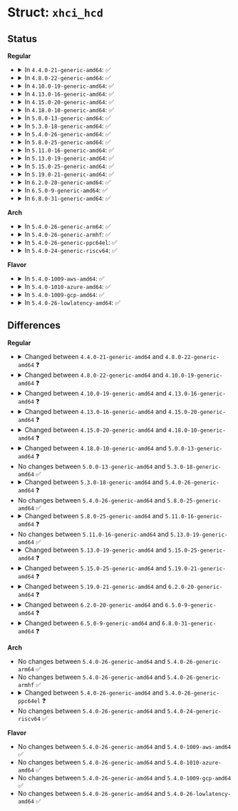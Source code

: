 # Struct: <code>xhci_hcd</code>

## Status
<b>Regular</b>
<ul>
<li>
<details>
<summary>In <code>4.4.0-21-generic-amd64</code>: ✅</summary>

```c
struct xhci_hcd {
    struct usb_hcd * main_hcd;
    struct usb_hcd * shared_hcd;
    struct xhci_cap_regs * cap_regs;
    struct xhci_op_regs * op_regs;
    struct xhci_run_regs * run_regs;
    struct xhci_doorbell_array * dba;
    struct xhci_intr_reg * ir_set;
    __u32 hcs_params1;
    __u32 hcs_params2;
    __u32 hcs_params3;
    __u32 hcc_params;
    __u32 hcc_params2;
    spinlock_t lock;
    u8 sbrn;
    u16 hci_version;
    u8 max_slots;
    u8 max_interrupters;
    u8 max_ports;
    u8 isoc_threshold;
    int event_ring_max;
    int addr_64;
    int page_size;
    int page_shift;
    int msix_count;
    struct msix_entry * msix_entries;
    struct clk * clk;
    struct xhci_device_context_array * dcbaa;
    struct xhci_ring * cmd_ring;
    unsigned int cmd_ring_state;
    struct list_head cmd_list;
    unsigned int cmd_ring_reserved_trbs;
    struct timer_list cmd_timer;
    struct xhci_command * current_cmd;
    struct xhci_ring * event_ring;
    struct xhci_erst erst;
    struct xhci_scratchpad * scratchpad;
    struct list_head lpm_failed_devs;
    struct mutex mutex;
    struct completion addr_dev;
    int slot_id;
    struct xhci_command * lpm_command;
    struct xhci_virt_device *[256] devs;
    struct xhci_root_port_bw_info * rh_bw;
    struct dma_pool * device_pool;
    struct dma_pool * segment_pool;
    struct dma_pool * small_streams_pool;
    struct dma_pool * medium_streams_pool;
    unsigned int xhc_state;
    u32 command;
    struct s3_save s3;
    int error_bitmask;
    unsigned int quirks;
    unsigned int num_active_eps;
    unsigned int limit_active_eps;
    struct xhci_bus_state[2] bus_state;
    u8 * port_array;
    __le32 * * usb3_ports;
    unsigned int num_usb3_ports;
    __le32 * * usb2_ports;
    struct xhci_hub usb2_rhub;
    struct xhci_hub usb3_rhub;
    unsigned int num_usb2_ports;
    unsigned int sw_lpm_support;
    unsigned int hw_lpm_support;
    u32 * ext_caps;
    unsigned int num_ext_caps;
    struct timer_list comp_mode_recovery_timer;
    u32 port_status_u0;
}
```
</details>
</li>
<li>
<details>
<summary>In <code>4.8.0-22-generic-amd64</code>: ✅</summary>

```c
struct xhci_hcd {
    struct usb_hcd * main_hcd;
    struct usb_hcd * shared_hcd;
    struct xhci_cap_regs * cap_regs;
    struct xhci_op_regs * op_regs;
    struct xhci_run_regs * run_regs;
    struct xhci_doorbell_array * dba;
    struct xhci_intr_reg * ir_set;
    __u32 hcs_params1;
    __u32 hcs_params2;
    __u32 hcs_params3;
    __u32 hcc_params;
    __u32 hcc_params2;
    spinlock_t lock;
    u8 sbrn;
    u16 hci_version;
    u8 max_slots;
    u8 max_interrupters;
    u8 max_ports;
    u8 isoc_threshold;
    int event_ring_max;
    int addr_64;
    int page_size;
    int page_shift;
    int msix_count;
    struct msix_entry * msix_entries;
    struct clk * clk;
    struct xhci_device_context_array * dcbaa;
    struct xhci_ring * cmd_ring;
    unsigned int cmd_ring_state;
    struct list_head cmd_list;
    unsigned int cmd_ring_reserved_trbs;
    struct timer_list cmd_timer;
    struct xhci_command * current_cmd;
    struct xhci_ring * event_ring;
    struct xhci_erst erst;
    struct xhci_scratchpad * scratchpad;
    struct list_head lpm_failed_devs;
    struct mutex mutex;
    struct completion addr_dev;
    int slot_id;
    struct xhci_command * lpm_command;
    struct xhci_virt_device *[256] devs;
    struct xhci_root_port_bw_info * rh_bw;
    struct dma_pool * device_pool;
    struct dma_pool * segment_pool;
    struct dma_pool * small_streams_pool;
    struct dma_pool * medium_streams_pool;
    unsigned int xhc_state;
    u32 command;
    struct s3_save s3;
    int error_bitmask;
    unsigned int quirks;
    unsigned int num_active_eps;
    unsigned int limit_active_eps;
    struct xhci_bus_state[2] bus_state;
    u8 * port_array;
    __le32 * * usb3_ports;
    unsigned int num_usb3_ports;
    __le32 * * usb2_ports;
    struct xhci_hub usb2_rhub;
    struct xhci_hub usb3_rhub;
    unsigned int num_usb2_ports;
    unsigned int sw_lpm_support;
    unsigned int hw_lpm_support;
    u32 * ext_caps;
    unsigned int num_ext_caps;
    struct timer_list comp_mode_recovery_timer;
    u32 port_status_u0;
    long unsigned int[0] priv;
}
```
</details>
</li>
<li>
<details>
<summary>In <code>4.10.0-19-generic-amd64</code>: ✅</summary>

```c
struct xhci_hcd {
    struct usb_hcd * main_hcd;
    struct usb_hcd * shared_hcd;
    struct xhci_cap_regs * cap_regs;
    struct xhci_op_regs * op_regs;
    struct xhci_run_regs * run_regs;
    struct xhci_doorbell_array * dba;
    struct xhci_intr_reg * ir_set;
    __u32 hcs_params1;
    __u32 hcs_params2;
    __u32 hcs_params3;
    __u32 hcc_params;
    __u32 hcc_params2;
    spinlock_t lock;
    u8 sbrn;
    u16 hci_version;
    u8 max_slots;
    u8 max_interrupters;
    u8 max_ports;
    u8 isoc_threshold;
    int event_ring_max;
    int addr_64;
    int page_size;
    int page_shift;
    int msix_count;
    struct msix_entry * msix_entries;
    struct clk * clk;
    struct xhci_device_context_array * dcbaa;
    struct xhci_ring * cmd_ring;
    unsigned int cmd_ring_state;
    struct list_head cmd_list;
    unsigned int cmd_ring_reserved_trbs;
    struct delayed_work cmd_timer;
    struct completion cmd_ring_stop_completion;
    struct xhci_command * current_cmd;
    struct xhci_ring * event_ring;
    struct xhci_erst erst;
    struct xhci_scratchpad * scratchpad;
    struct list_head lpm_failed_devs;
    struct mutex mutex;
    struct xhci_command * lpm_command;
    struct xhci_virt_device *[256] devs;
    struct xhci_root_port_bw_info * rh_bw;
    struct dma_pool * device_pool;
    struct dma_pool * segment_pool;
    struct dma_pool * small_streams_pool;
    struct dma_pool * medium_streams_pool;
    unsigned int xhc_state;
    u32 command;
    struct s3_save s3;
    unsigned int quirks;
    unsigned int num_active_eps;
    unsigned int limit_active_eps;
    struct xhci_bus_state[2] bus_state;
    u8 * port_array;
    __le32 * * usb3_ports;
    unsigned int num_usb3_ports;
    __le32 * * usb2_ports;
    struct xhci_hub usb2_rhub;
    struct xhci_hub usb3_rhub;
    unsigned int num_usb2_ports;
    unsigned int sw_lpm_support;
    unsigned int hw_lpm_support;
    u32 * ext_caps;
    unsigned int num_ext_caps;
    struct timer_list comp_mode_recovery_timer;
    u32 port_status_u0;
    long unsigned int[0] priv;
}
```
</details>
</li>
<li>
<details>
<summary>In <code>4.13.0-16-generic-amd64</code>: ✅</summary>

```c
struct xhci_hcd {
    struct usb_hcd * main_hcd;
    struct usb_hcd * shared_hcd;
    struct xhci_cap_regs * cap_regs;
    struct xhci_op_regs * op_regs;
    struct xhci_run_regs * run_regs;
    struct xhci_doorbell_array * dba;
    struct xhci_intr_reg * ir_set;
    __u32 hcs_params1;
    __u32 hcs_params2;
    __u32 hcs_params3;
    __u32 hcc_params;
    __u32 hcc_params2;
    spinlock_t lock;
    u8 sbrn;
    u16 hci_version;
    u8 max_slots;
    u8 max_interrupters;
    u8 max_ports;
    u8 isoc_threshold;
    int event_ring_max;
    int page_size;
    int page_shift;
    int msix_count;
    struct clk * clk;
    struct xhci_device_context_array * dcbaa;
    struct xhci_ring * cmd_ring;
    unsigned int cmd_ring_state;
    struct list_head cmd_list;
    unsigned int cmd_ring_reserved_trbs;
    struct delayed_work cmd_timer;
    struct completion cmd_ring_stop_completion;
    struct xhci_command * current_cmd;
    struct xhci_ring * event_ring;
    struct xhci_erst erst;
    struct xhci_scratchpad * scratchpad;
    struct list_head lpm_failed_devs;
    struct mutex mutex;
    struct xhci_command * lpm_command;
    struct xhci_virt_device *[256] devs;
    struct xhci_root_port_bw_info * rh_bw;
    struct dma_pool * device_pool;
    struct dma_pool * segment_pool;
    struct dma_pool * small_streams_pool;
    struct dma_pool * medium_streams_pool;
    unsigned int xhc_state;
    u32 command;
    struct s3_save s3;
    unsigned int quirks;
    unsigned int num_active_eps;
    unsigned int limit_active_eps;
    struct xhci_bus_state[2] bus_state;
    u8 * port_array;
    __le32 * * usb3_ports;
    unsigned int num_usb3_ports;
    __le32 * * usb2_ports;
    struct xhci_hub usb2_rhub;
    struct xhci_hub usb3_rhub;
    unsigned int num_usb2_ports;
    unsigned int sw_lpm_support;
    unsigned int hw_lpm_support;
    u32 * ext_caps;
    unsigned int num_ext_caps;
    struct timer_list comp_mode_recovery_timer;
    u32 port_status_u0;
    u16 test_mode;
    long unsigned int[0] priv;
}
```
</details>
</li>
<li>
<details>
<summary>In <code>4.15.0-20-generic-amd64</code>: ✅</summary>

```c
struct xhci_hcd {
    struct usb_hcd * main_hcd;
    struct usb_hcd * shared_hcd;
    struct xhci_cap_regs * cap_regs;
    struct xhci_op_regs * op_regs;
    struct xhci_run_regs * run_regs;
    struct xhci_doorbell_array * dba;
    struct xhci_intr_reg * ir_set;
    __u32 hcs_params1;
    __u32 hcs_params2;
    __u32 hcs_params3;
    __u32 hcc_params;
    __u32 hcc_params2;
    spinlock_t lock;
    u8 sbrn;
    u16 hci_version;
    u8 max_slots;
    u8 max_interrupters;
    u8 max_ports;
    u8 isoc_threshold;
    int event_ring_max;
    int page_size;
    int page_shift;
    int msix_count;
    struct clk * clk;
    struct xhci_device_context_array * dcbaa;
    struct xhci_ring * cmd_ring;
    unsigned int cmd_ring_state;
    struct list_head cmd_list;
    unsigned int cmd_ring_reserved_trbs;
    struct delayed_work cmd_timer;
    struct completion cmd_ring_stop_completion;
    struct xhci_command * current_cmd;
    struct xhci_ring * event_ring;
    struct xhci_erst erst;
    struct xhci_scratchpad * scratchpad;
    struct list_head lpm_failed_devs;
    struct mutex mutex;
    struct xhci_command * lpm_command;
    struct xhci_virt_device *[256] devs;
    struct xhci_root_port_bw_info * rh_bw;
    struct dma_pool * device_pool;
    struct dma_pool * segment_pool;
    struct dma_pool * small_streams_pool;
    struct dma_pool * medium_streams_pool;
    unsigned int xhc_state;
    u32 command;
    struct s3_save s3;
    unsigned int quirks;
    unsigned int num_active_eps;
    unsigned int limit_active_eps;
    struct xhci_bus_state[2] bus_state;
    u8 * port_array;
    __le32 * * usb3_ports;
    unsigned int num_usb3_ports;
    __le32 * * usb2_ports;
    struct xhci_hub usb2_rhub;
    struct xhci_hub usb3_rhub;
    unsigned int num_usb2_ports;
    unsigned int sw_lpm_support;
    unsigned int hw_lpm_support;
    u32 * ext_caps;
    unsigned int num_ext_caps;
    struct timer_list comp_mode_recovery_timer;
    u32 port_status_u0;
    u16 test_mode;
    struct dentry * debugfs_root;
    struct dentry * debugfs_slots;
    struct list_head regset_list;
    void * dbc;
    long unsigned int[0] priv;
}
```
</details>
</li>
<li>
<details>
<summary>In <code>4.18.0-10-generic-amd64</code>: ✅</summary>

```c
struct xhci_hcd {
    struct usb_hcd * main_hcd;
    struct usb_hcd * shared_hcd;
    struct xhci_cap_regs * cap_regs;
    struct xhci_op_regs * op_regs;
    struct xhci_run_regs * run_regs;
    struct xhci_doorbell_array * dba;
    struct xhci_intr_reg * ir_set;
    __u32 hcs_params1;
    __u32 hcs_params2;
    __u32 hcs_params3;
    __u32 hcc_params;
    __u32 hcc_params2;
    spinlock_t lock;
    u8 sbrn;
    u16 hci_version;
    u8 max_slots;
    u8 max_interrupters;
    u8 max_ports;
    u8 isoc_threshold;
    u32 imod_interval;
    int event_ring_max;
    int page_size;
    int page_shift;
    int msix_count;
    struct clk * clk;
    struct clk * reg_clk;
    struct xhci_device_context_array * dcbaa;
    struct xhci_ring * cmd_ring;
    unsigned int cmd_ring_state;
    struct list_head cmd_list;
    unsigned int cmd_ring_reserved_trbs;
    struct delayed_work cmd_timer;
    struct completion cmd_ring_stop_completion;
    struct xhci_command * current_cmd;
    struct xhci_ring * event_ring;
    struct xhci_erst erst;
    struct xhci_scratchpad * scratchpad;
    struct list_head lpm_failed_devs;
    struct mutex mutex;
    struct xhci_command * lpm_command;
    struct xhci_virt_device *[256] devs;
    struct xhci_root_port_bw_info * rh_bw;
    struct dma_pool * device_pool;
    struct dma_pool * segment_pool;
    struct dma_pool * small_streams_pool;
    struct dma_pool * medium_streams_pool;
    unsigned int xhc_state;
    u32 command;
    struct s3_save s3;
    long long unsigned int quirks;
    unsigned int num_active_eps;
    unsigned int limit_active_eps;
    struct xhci_bus_state[2] bus_state;
    struct xhci_port * hw_ports;
    struct xhci_hub usb2_rhub;
    struct xhci_hub usb3_rhub;
    unsigned int sw_lpm_support;
    unsigned int hw_lpm_support;
    u32 * ext_caps;
    unsigned int num_ext_caps;
    struct timer_list comp_mode_recovery_timer;
    u32 port_status_u0;
    u16 test_mode;
    struct dentry * debugfs_root;
    struct dentry * debugfs_slots;
    struct list_head regset_list;
    void * dbc;
    long unsigned int[0] priv;
}
```
</details>
</li>
<li>
<details>
<summary>In <code>5.0.0-13-generic-amd64</code>: ✅</summary>

```c
struct xhci_hcd {
    struct usb_hcd * main_hcd;
    struct usb_hcd * shared_hcd;
    struct xhci_cap_regs * cap_regs;
    struct xhci_op_regs * op_regs;
    struct xhci_run_regs * run_regs;
    struct xhci_doorbell_array * dba;
    struct xhci_intr_reg * ir_set;
    __u32 hcs_params1;
    __u32 hcs_params2;
    __u32 hcs_params3;
    __u32 hcc_params;
    __u32 hcc_params2;
    spinlock_t lock;
    u8 sbrn;
    u16 hci_version;
    u8 max_slots;
    u8 max_interrupters;
    u8 max_ports;
    u8 isoc_threshold;
    u32 imod_interval;
    int event_ring_max;
    int page_size;
    int page_shift;
    int msix_count;
    struct clk * clk;
    struct clk * reg_clk;
    struct xhci_device_context_array * dcbaa;
    struct xhci_ring * cmd_ring;
    unsigned int cmd_ring_state;
    struct list_head cmd_list;
    unsigned int cmd_ring_reserved_trbs;
    struct delayed_work cmd_timer;
    struct completion cmd_ring_stop_completion;
    struct xhci_command * current_cmd;
    struct xhci_ring * event_ring;
    struct xhci_erst erst;
    struct xhci_scratchpad * scratchpad;
    struct list_head lpm_failed_devs;
    struct mutex mutex;
    struct xhci_command * lpm_command;
    struct xhci_virt_device *[256] devs;
    struct xhci_root_port_bw_info * rh_bw;
    struct dma_pool * device_pool;
    struct dma_pool * segment_pool;
    struct dma_pool * small_streams_pool;
    struct dma_pool * medium_streams_pool;
    unsigned int xhc_state;
    u32 command;
    struct s3_save s3;
    long long unsigned int quirks;
    unsigned int num_active_eps;
    unsigned int limit_active_eps;
    struct xhci_port * hw_ports;
    struct xhci_hub usb2_rhub;
    struct xhci_hub usb3_rhub;
    unsigned int hw_lpm_support;
    unsigned int broken_suspend;
    u32 * ext_caps;
    unsigned int num_ext_caps;
    struct timer_list comp_mode_recovery_timer;
    u32 port_status_u0;
    u16 test_mode;
    struct dentry * debugfs_root;
    struct dentry * debugfs_slots;
    struct list_head regset_list;
    void * dbc;
    long unsigned int[0] priv;
}
```
</details>
</li>
<li>
<details>
<summary>In <code>5.3.0-18-generic-amd64</code>: ✅</summary>

```c
struct xhci_hcd {
    struct usb_hcd * main_hcd;
    struct usb_hcd * shared_hcd;
    struct xhci_cap_regs * cap_regs;
    struct xhci_op_regs * op_regs;
    struct xhci_run_regs * run_regs;
    struct xhci_doorbell_array * dba;
    struct xhci_intr_reg * ir_set;
    __u32 hcs_params1;
    __u32 hcs_params2;
    __u32 hcs_params3;
    __u32 hcc_params;
    __u32 hcc_params2;
    spinlock_t lock;
    u8 sbrn;
    u16 hci_version;
    u8 max_slots;
    u8 max_interrupters;
    u8 max_ports;
    u8 isoc_threshold;
    u32 imod_interval;
    int event_ring_max;
    int page_size;
    int page_shift;
    int msix_count;
    struct clk * clk;
    struct clk * reg_clk;
    struct xhci_device_context_array * dcbaa;
    struct xhci_ring * cmd_ring;
    unsigned int cmd_ring_state;
    struct list_head cmd_list;
    unsigned int cmd_ring_reserved_trbs;
    struct delayed_work cmd_timer;
    struct completion cmd_ring_stop_completion;
    struct xhci_command * current_cmd;
    struct xhci_ring * event_ring;
    struct xhci_erst erst;
    struct xhci_scratchpad * scratchpad;
    struct list_head lpm_failed_devs;
    struct mutex mutex;
    struct xhci_command * lpm_command;
    struct xhci_virt_device *[256] devs;
    struct xhci_root_port_bw_info * rh_bw;
    struct dma_pool * device_pool;
    struct dma_pool * segment_pool;
    struct dma_pool * small_streams_pool;
    struct dma_pool * medium_streams_pool;
    unsigned int xhc_state;
    u32 command;
    struct s3_save s3;
    long long unsigned int quirks;
    unsigned int num_active_eps;
    unsigned int limit_active_eps;
    struct xhci_port * hw_ports;
    struct xhci_hub usb2_rhub;
    struct xhci_hub usb3_rhub;
    unsigned int hw_lpm_support;
    unsigned int broken_suspend;
    u32 * ext_caps;
    unsigned int num_ext_caps;
    struct timer_list comp_mode_recovery_timer;
    u32 port_status_u0;
    u16 test_mode;
    struct dentry * debugfs_root;
    struct dentry * debugfs_slots;
    struct list_head regset_list;
    void * dbc;
    long unsigned int[0] priv;
}
```
</details>
</li>
<li>
<details>
<summary>In <code>5.4.0-26-generic-amd64</code>: ✅</summary>

```c
struct xhci_hcd {
    struct usb_hcd * main_hcd;
    struct usb_hcd * shared_hcd;
    struct xhci_cap_regs * cap_regs;
    struct xhci_op_regs * op_regs;
    struct xhci_run_regs * run_regs;
    struct xhci_doorbell_array * dba;
    struct xhci_intr_reg * ir_set;
    __u32 hcs_params1;
    __u32 hcs_params2;
    __u32 hcs_params3;
    __u32 hcc_params;
    __u32 hcc_params2;
    spinlock_t lock;
    u8 sbrn;
    u16 hci_version;
    u8 max_slots;
    u8 max_interrupters;
    u8 max_ports;
    u8 isoc_threshold;
    u32 imod_interval;
    int event_ring_max;
    int page_size;
    int page_shift;
    int msix_count;
    struct clk * clk;
    struct clk * reg_clk;
    struct xhci_device_context_array * dcbaa;
    struct xhci_ring * cmd_ring;
    unsigned int cmd_ring_state;
    struct list_head cmd_list;
    unsigned int cmd_ring_reserved_trbs;
    struct delayed_work cmd_timer;
    struct completion cmd_ring_stop_completion;
    struct xhci_command * current_cmd;
    struct xhci_ring * event_ring;
    struct xhci_erst erst;
    struct xhci_scratchpad * scratchpad;
    struct list_head lpm_failed_devs;
    struct mutex mutex;
    struct xhci_command * lpm_command;
    struct xhci_virt_device *[256] devs;
    struct xhci_root_port_bw_info * rh_bw;
    struct dma_pool * device_pool;
    struct dma_pool * segment_pool;
    struct dma_pool * small_streams_pool;
    struct dma_pool * medium_streams_pool;
    unsigned int xhc_state;
    u32 command;
    struct s3_save s3;
    long long unsigned int quirks;
    unsigned int num_active_eps;
    unsigned int limit_active_eps;
    struct xhci_port * hw_ports;
    struct xhci_hub usb2_rhub;
    struct xhci_hub usb3_rhub;
    unsigned int hw_lpm_support;
    unsigned int broken_suspend;
    u32 * ext_caps;
    unsigned int num_ext_caps;
    struct xhci_port_cap * port_caps;
    unsigned int num_port_caps;
    struct timer_list comp_mode_recovery_timer;
    u32 port_status_u0;
    u16 test_mode;
    struct dentry * debugfs_root;
    struct dentry * debugfs_slots;
    struct list_head regset_list;
    void * dbc;
    long unsigned int[0] priv;
}
```
</details>
</li>
<li>
<details>
<summary>In <code>5.8.0-25-generic-amd64</code>: ✅</summary>

```c
struct xhci_hcd {
    struct usb_hcd * main_hcd;
    struct usb_hcd * shared_hcd;
    struct xhci_cap_regs * cap_regs;
    struct xhci_op_regs * op_regs;
    struct xhci_run_regs * run_regs;
    struct xhci_doorbell_array * dba;
    struct xhci_intr_reg * ir_set;
    __u32 hcs_params1;
    __u32 hcs_params2;
    __u32 hcs_params3;
    __u32 hcc_params;
    __u32 hcc_params2;
    spinlock_t lock;
    u8 sbrn;
    u16 hci_version;
    u8 max_slots;
    u8 max_interrupters;
    u8 max_ports;
    u8 isoc_threshold;
    u32 imod_interval;
    int event_ring_max;
    int page_size;
    int page_shift;
    int msix_count;
    struct clk * clk;
    struct clk * reg_clk;
    struct xhci_device_context_array * dcbaa;
    struct xhci_ring * cmd_ring;
    unsigned int cmd_ring_state;
    struct list_head cmd_list;
    unsigned int cmd_ring_reserved_trbs;
    struct delayed_work cmd_timer;
    struct completion cmd_ring_stop_completion;
    struct xhci_command * current_cmd;
    struct xhci_ring * event_ring;
    struct xhci_erst erst;
    struct xhci_scratchpad * scratchpad;
    struct list_head lpm_failed_devs;
    struct mutex mutex;
    struct xhci_command * lpm_command;
    struct xhci_virt_device *[256] devs;
    struct xhci_root_port_bw_info * rh_bw;
    struct dma_pool * device_pool;
    struct dma_pool * segment_pool;
    struct dma_pool * small_streams_pool;
    struct dma_pool * medium_streams_pool;
    unsigned int xhc_state;
    u32 command;
    struct s3_save s3;
    long long unsigned int quirks;
    unsigned int num_active_eps;
    unsigned int limit_active_eps;
    struct xhci_port * hw_ports;
    struct xhci_hub usb2_rhub;
    struct xhci_hub usb3_rhub;
    unsigned int hw_lpm_support;
    unsigned int broken_suspend;
    u32 * ext_caps;
    unsigned int num_ext_caps;
    struct xhci_port_cap * port_caps;
    unsigned int num_port_caps;
    struct timer_list comp_mode_recovery_timer;
    u32 port_status_u0;
    u16 test_mode;
    struct dentry * debugfs_root;
    struct dentry * debugfs_slots;
    struct list_head regset_list;
    void * dbc;
    long unsigned int[0] priv;
}
```
</details>
</li>
<li>
<details>
<summary>In <code>5.11.0-16-generic-amd64</code>: ✅</summary>

```c
struct xhci_hcd {
    struct usb_hcd * main_hcd;
    struct usb_hcd * shared_hcd;
    struct xhci_cap_regs * cap_regs;
    struct xhci_op_regs * op_regs;
    struct xhci_run_regs * run_regs;
    struct xhci_doorbell_array * dba;
    struct xhci_intr_reg * ir_set;
    __u32 hcs_params1;
    __u32 hcs_params2;
    __u32 hcs_params3;
    __u32 hcc_params;
    __u32 hcc_params2;
    spinlock_t lock;
    u8 sbrn;
    u16 hci_version;
    u8 max_slots;
    u8 max_interrupters;
    u8 max_ports;
    u8 isoc_threshold;
    u32 imod_interval;
    int event_ring_max;
    int page_size;
    int page_shift;
    int msix_count;
    struct clk * clk;
    struct clk * reg_clk;
    struct reset_control * reset;
    struct xhci_device_context_array * dcbaa;
    struct xhci_ring * cmd_ring;
    unsigned int cmd_ring_state;
    struct list_head cmd_list;
    unsigned int cmd_ring_reserved_trbs;
    struct delayed_work cmd_timer;
    struct completion cmd_ring_stop_completion;
    struct xhci_command * current_cmd;
    struct xhci_ring * event_ring;
    struct xhci_erst erst;
    struct xhci_scratchpad * scratchpad;
    struct list_head lpm_failed_devs;
    struct mutex mutex;
    struct xhci_command * lpm_command;
    struct xhci_virt_device *[256] devs;
    struct xhci_root_port_bw_info * rh_bw;
    struct dma_pool * device_pool;
    struct dma_pool * segment_pool;
    struct dma_pool * small_streams_pool;
    struct dma_pool * medium_streams_pool;
    unsigned int xhc_state;
    u32 command;
    struct s3_save s3;
    long long unsigned int quirks;
    unsigned int num_active_eps;
    unsigned int limit_active_eps;
    struct xhci_port * hw_ports;
    struct xhci_hub usb2_rhub;
    struct xhci_hub usb3_rhub;
    unsigned int hw_lpm_support;
    unsigned int broken_suspend;
    u32 * ext_caps;
    unsigned int num_ext_caps;
    struct xhci_port_cap * port_caps;
    unsigned int num_port_caps;
    struct timer_list comp_mode_recovery_timer;
    u32 port_status_u0;
    u16 test_mode;
    struct dentry * debugfs_root;
    struct dentry * debugfs_slots;
    struct list_head regset_list;
    void * dbc;
    long unsigned int[0] priv;
}
```
</details>
</li>
<li>
<details>
<summary>In <code>5.13.0-19-generic-amd64</code>: ✅</summary>

```c
struct xhci_hcd {
    struct usb_hcd * main_hcd;
    struct usb_hcd * shared_hcd;
    struct xhci_cap_regs * cap_regs;
    struct xhci_op_regs * op_regs;
    struct xhci_run_regs * run_regs;
    struct xhci_doorbell_array * dba;
    struct xhci_intr_reg * ir_set;
    __u32 hcs_params1;
    __u32 hcs_params2;
    __u32 hcs_params3;
    __u32 hcc_params;
    __u32 hcc_params2;
    spinlock_t lock;
    u8 sbrn;
    u16 hci_version;
    u8 max_slots;
    u8 max_interrupters;
    u8 max_ports;
    u8 isoc_threshold;
    u32 imod_interval;
    int event_ring_max;
    int page_size;
    int page_shift;
    int msix_count;
    struct clk * clk;
    struct clk * reg_clk;
    struct reset_control * reset;
    struct xhci_device_context_array * dcbaa;
    struct xhci_ring * cmd_ring;
    unsigned int cmd_ring_state;
    struct list_head cmd_list;
    unsigned int cmd_ring_reserved_trbs;
    struct delayed_work cmd_timer;
    struct completion cmd_ring_stop_completion;
    struct xhci_command * current_cmd;
    struct xhci_ring * event_ring;
    struct xhci_erst erst;
    struct xhci_scratchpad * scratchpad;
    struct list_head lpm_failed_devs;
    struct mutex mutex;
    struct xhci_command * lpm_command;
    struct xhci_virt_device *[256] devs;
    struct xhci_root_port_bw_info * rh_bw;
    struct dma_pool * device_pool;
    struct dma_pool * segment_pool;
    struct dma_pool * small_streams_pool;
    struct dma_pool * medium_streams_pool;
    unsigned int xhc_state;
    u32 command;
    struct s3_save s3;
    long long unsigned int quirks;
    unsigned int num_active_eps;
    unsigned int limit_active_eps;
    struct xhci_port * hw_ports;
    struct xhci_hub usb2_rhub;
    struct xhci_hub usb3_rhub;
    unsigned int hw_lpm_support;
    unsigned int broken_suspend;
    u32 * ext_caps;
    unsigned int num_ext_caps;
    struct xhci_port_cap * port_caps;
    unsigned int num_port_caps;
    struct timer_list comp_mode_recovery_timer;
    u32 port_status_u0;
    u16 test_mode;
    struct dentry * debugfs_root;
    struct dentry * debugfs_slots;
    struct list_head regset_list;
    void * dbc;
    long unsigned int[0] priv;
}
```
</details>
</li>
<li>
<details>
<summary>In <code>5.15.0-25-generic-amd64</code>: ✅</summary>

```c
struct xhci_hcd {
    struct usb_hcd * main_hcd;
    struct usb_hcd * shared_hcd;
    struct xhci_cap_regs * cap_regs;
    struct xhci_op_regs * op_regs;
    struct xhci_run_regs * run_regs;
    struct xhci_doorbell_array * dba;
    struct xhci_intr_reg * ir_set;
    __u32 hcs_params1;
    __u32 hcs_params2;
    __u32 hcs_params3;
    __u32 hcc_params;
    __u32 hcc_params2;
    spinlock_t lock;
    u8 sbrn;
    u16 hci_version;
    u8 max_slots;
    u8 max_interrupters;
    u8 max_ports;
    u8 isoc_threshold;
    u32 imod_interval;
    u32 isoc_bei_interval;
    int event_ring_max;
    int page_size;
    int page_shift;
    int msix_count;
    struct clk * clk;
    struct clk * reg_clk;
    struct reset_control * reset;
    struct xhci_device_context_array * dcbaa;
    struct xhci_ring * cmd_ring;
    unsigned int cmd_ring_state;
    struct list_head cmd_list;
    unsigned int cmd_ring_reserved_trbs;
    struct delayed_work cmd_timer;
    struct completion cmd_ring_stop_completion;
    struct xhci_command * current_cmd;
    struct xhci_ring * event_ring;
    struct xhci_erst erst;
    struct xhci_scratchpad * scratchpad;
    struct list_head lpm_failed_devs;
    struct mutex mutex;
    struct xhci_command * lpm_command;
    struct xhci_virt_device *[256] devs;
    struct xhci_root_port_bw_info * rh_bw;
    struct dma_pool * device_pool;
    struct dma_pool * segment_pool;
    struct dma_pool * small_streams_pool;
    struct dma_pool * medium_streams_pool;
    unsigned int xhc_state;
    u32 command;
    struct s3_save s3;
    long long unsigned int quirks;
    unsigned int num_active_eps;
    unsigned int limit_active_eps;
    struct xhci_port * hw_ports;
    struct xhci_hub usb2_rhub;
    struct xhci_hub usb3_rhub;
    unsigned int hw_lpm_support;
    unsigned int broken_suspend;
    u32 * ext_caps;
    unsigned int num_ext_caps;
    struct xhci_port_cap * port_caps;
    unsigned int num_port_caps;
    struct timer_list comp_mode_recovery_timer;
    u32 port_status_u0;
    u16 test_mode;
    struct dentry * debugfs_root;
    struct dentry * debugfs_slots;
    struct list_head regset_list;
    void * dbc;
    long unsigned int[0] priv;
}
```
</details>
</li>
<li>
<details>
<summary>In <code>5.19.0-21-generic-amd64</code>: ✅</summary>

```c
struct xhci_hcd {
    struct usb_hcd * main_hcd;
    struct usb_hcd * shared_hcd;
    struct xhci_cap_regs * cap_regs;
    struct xhci_op_regs * op_regs;
    struct xhci_run_regs * run_regs;
    struct xhci_doorbell_array * dba;
    struct xhci_intr_reg * ir_set;
    __u32 hcs_params1;
    __u32 hcs_params2;
    __u32 hcs_params3;
    __u32 hcc_params;
    __u32 hcc_params2;
    spinlock_t lock;
    u8 sbrn;
    u16 hci_version;
    u8 max_slots;
    u8 max_interrupters;
    u8 max_ports;
    u8 isoc_threshold;
    u32 imod_interval;
    u32 isoc_bei_interval;
    int event_ring_max;
    int page_size;
    int page_shift;
    int msix_count;
    struct clk * clk;
    struct clk * reg_clk;
    struct reset_control * reset;
    struct xhci_device_context_array * dcbaa;
    struct xhci_ring * cmd_ring;
    unsigned int cmd_ring_state;
    struct list_head cmd_list;
    unsigned int cmd_ring_reserved_trbs;
    struct delayed_work cmd_timer;
    struct completion cmd_ring_stop_completion;
    struct xhci_command * current_cmd;
    struct xhci_ring * event_ring;
    struct xhci_erst erst;
    struct xhci_scratchpad * scratchpad;
    struct list_head lpm_failed_devs;
    struct mutex mutex;
    struct xhci_virt_device *[256] devs;
    struct xhci_root_port_bw_info * rh_bw;
    struct dma_pool * device_pool;
    struct dma_pool * segment_pool;
    struct dma_pool * small_streams_pool;
    struct dma_pool * medium_streams_pool;
    unsigned int xhc_state;
    u32 command;
    struct s3_save s3;
    long long unsigned int quirks;
    unsigned int num_active_eps;
    unsigned int limit_active_eps;
    struct xhci_port * hw_ports;
    struct xhci_hub usb2_rhub;
    struct xhci_hub usb3_rhub;
    unsigned int hw_lpm_support;
    unsigned int broken_suspend;
    unsigned int allow_single_roothub;
    u32 * ext_caps;
    unsigned int num_ext_caps;
    struct xhci_port_cap * port_caps;
    unsigned int num_port_caps;
    struct timer_list comp_mode_recovery_timer;
    u32 port_status_u0;
    u16 test_mode;
    struct dentry * debugfs_root;
    struct dentry * debugfs_slots;
    struct list_head regset_list;
    void * dbc;
    long unsigned int[0] priv;
}
```
</details>
</li>
<li>
<details>
<summary>In <code>6.2.0-20-generic-amd64</code>: ✅</summary>

```c
struct xhci_hcd {
    struct usb_hcd * main_hcd;
    struct usb_hcd * shared_hcd;
    struct xhci_cap_regs * cap_regs;
    struct xhci_op_regs * op_regs;
    struct xhci_run_regs * run_regs;
    struct xhci_doorbell_array * dba;
    struct xhci_intr_reg * ir_set;
    __u32 hcs_params1;
    __u32 hcs_params2;
    __u32 hcs_params3;
    __u32 hcc_params;
    __u32 hcc_params2;
    spinlock_t lock;
    u8 sbrn;
    u16 hci_version;
    u8 max_slots;
    u8 max_interrupters;
    u8 max_ports;
    u8 isoc_threshold;
    u32 imod_interval;
    u32 isoc_bei_interval;
    int event_ring_max;
    int page_size;
    int page_shift;
    int msix_count;
    struct clk * clk;
    struct clk * reg_clk;
    struct reset_control * reset;
    struct xhci_device_context_array * dcbaa;
    struct xhci_ring * cmd_ring;
    unsigned int cmd_ring_state;
    struct list_head cmd_list;
    unsigned int cmd_ring_reserved_trbs;
    struct delayed_work cmd_timer;
    struct completion cmd_ring_stop_completion;
    struct xhci_command * current_cmd;
    struct xhci_ring * event_ring;
    struct xhci_erst erst;
    struct xhci_scratchpad * scratchpad;
    struct mutex mutex;
    struct xhci_virt_device *[256] devs;
    struct xhci_root_port_bw_info * rh_bw;
    struct dma_pool * device_pool;
    struct dma_pool * segment_pool;
    struct dma_pool * small_streams_pool;
    struct dma_pool * medium_streams_pool;
    unsigned int xhc_state;
    long unsigned int run_graceperiod;
    struct s3_save s3;
    long long unsigned int quirks;
    unsigned int num_active_eps;
    unsigned int limit_active_eps;
    struct xhci_port * hw_ports;
    struct xhci_hub usb2_rhub;
    struct xhci_hub usb3_rhub;
    unsigned int hw_lpm_support;
    unsigned int broken_suspend;
    unsigned int allow_single_roothub;
    u32 * ext_caps;
    unsigned int num_ext_caps;
    struct xhci_port_cap * port_caps;
    unsigned int num_port_caps;
    struct timer_list comp_mode_recovery_timer;
    u32 port_status_u0;
    u16 test_mode;
    struct dentry * debugfs_root;
    struct dentry * debugfs_slots;
    struct list_head regset_list;
    void * dbc;
    long unsigned int[0] priv;
}
```
</details>
</li>
<li>
<details>
<summary>In <code>6.5.0-9-generic-amd64</code>: ✅</summary>

```c
struct xhci_hcd {
    struct usb_hcd * main_hcd;
    struct usb_hcd * shared_hcd;
    struct xhci_cap_regs * cap_regs;
    struct xhci_op_regs * op_regs;
    struct xhci_run_regs * run_regs;
    struct xhci_doorbell_array * dba;
    __u32 hcs_params1;
    __u32 hcs_params2;
    __u32 hcs_params3;
    __u32 hcc_params;
    __u32 hcc_params2;
    spinlock_t lock;
    u8 sbrn;
    u16 hci_version;
    u8 max_slots;
    u16 max_interrupters;
    u8 max_ports;
    u8 isoc_threshold;
    u32 imod_interval;
    u32 isoc_bei_interval;
    int event_ring_max;
    int page_size;
    int page_shift;
    int msix_count;
    struct clk * clk;
    struct clk * reg_clk;
    struct reset_control * reset;
    struct xhci_device_context_array * dcbaa;
    struct xhci_interrupter * interrupter;
    struct xhci_ring * cmd_ring;
    unsigned int cmd_ring_state;
    struct list_head cmd_list;
    unsigned int cmd_ring_reserved_trbs;
    struct delayed_work cmd_timer;
    struct completion cmd_ring_stop_completion;
    struct xhci_command * current_cmd;
    struct xhci_scratchpad * scratchpad;
    struct mutex mutex;
    struct xhci_virt_device *[256] devs;
    struct xhci_root_port_bw_info * rh_bw;
    struct dma_pool * device_pool;
    struct dma_pool * segment_pool;
    struct dma_pool * small_streams_pool;
    struct dma_pool * medium_streams_pool;
    unsigned int xhc_state;
    long unsigned int run_graceperiod;
    struct s3_save s3;
    long long unsigned int quirks;
    unsigned int num_active_eps;
    unsigned int limit_active_eps;
    struct xhci_port * hw_ports;
    struct xhci_hub usb2_rhub;
    struct xhci_hub usb3_rhub;
    unsigned int hw_lpm_support;
    unsigned int broken_suspend;
    unsigned int allow_single_roothub;
    u32 * ext_caps;
    unsigned int num_ext_caps;
    struct xhci_port_cap * port_caps;
    unsigned int num_port_caps;
    struct timer_list comp_mode_recovery_timer;
    u32 port_status_u0;
    u16 test_mode;
    struct dentry * debugfs_root;
    struct dentry * debugfs_slots;
    struct list_head regset_list;
    void * dbc;
    long unsigned int[0] priv;
}
```
</details>
</li>
<li>
<details>
<summary>In <code>6.8.0-31-generic-amd64</code>: ✅</summary>

```c
struct xhci_hcd {
    struct usb_hcd * main_hcd;
    struct usb_hcd * shared_hcd;
    struct xhci_cap_regs * cap_regs;
    struct xhci_op_regs * op_regs;
    struct xhci_run_regs * run_regs;
    struct xhci_doorbell_array * dba;
    __u32 hcs_params1;
    __u32 hcs_params2;
    __u32 hcs_params3;
    __u32 hcc_params;
    __u32 hcc_params2;
    spinlock_t lock;
    u8 sbrn;
    u16 hci_version;
    u8 max_slots;
    u16 max_interrupters;
    u8 max_ports;
    u8 isoc_threshold;
    u32 imod_interval;
    u32 isoc_bei_interval;
    int event_ring_max;
    int page_size;
    int page_shift;
    int nvecs;
    struct clk * clk;
    struct clk * reg_clk;
    struct reset_control * reset;
    struct xhci_device_context_array * dcbaa;
    struct xhci_interrupter * * interrupters;
    struct xhci_ring * cmd_ring;
    unsigned int cmd_ring_state;
    struct list_head cmd_list;
    unsigned int cmd_ring_reserved_trbs;
    struct delayed_work cmd_timer;
    struct completion cmd_ring_stop_completion;
    struct xhci_command * current_cmd;
    struct xhci_scratchpad * scratchpad;
    struct mutex mutex;
    struct xhci_virt_device *[256] devs;
    struct xhci_root_port_bw_info * rh_bw;
    struct dma_pool * device_pool;
    struct dma_pool * segment_pool;
    struct dma_pool * small_streams_pool;
    struct dma_pool * medium_streams_pool;
    unsigned int xhc_state;
    long unsigned int run_graceperiod;
    struct s3_save s3;
    long long unsigned int quirks;
    unsigned int num_active_eps;
    unsigned int limit_active_eps;
    struct xhci_port * hw_ports;
    struct xhci_hub usb2_rhub;
    struct xhci_hub usb3_rhub;
    unsigned int hw_lpm_support;
    unsigned int broken_suspend;
    unsigned int allow_single_roothub;
    u32 * ext_caps;
    unsigned int num_ext_caps;
    struct xhci_port_cap * port_caps;
    unsigned int num_port_caps;
    struct timer_list comp_mode_recovery_timer;
    u32 port_status_u0;
    u16 test_mode;
    struct dentry * debugfs_root;
    struct dentry * debugfs_slots;
    struct list_head regset_list;
    void * dbc;
    long unsigned int[0] priv;
}
```
</details>
</li>
</ul>
<b>Arch</b>
<ul>
<li>
<details>
<summary>In <code>5.4.0-26-generic-arm64</code>: ✅</summary>

```c
struct xhci_hcd {
    struct usb_hcd * main_hcd;
    struct usb_hcd * shared_hcd;
    struct xhci_cap_regs * cap_regs;
    struct xhci_op_regs * op_regs;
    struct xhci_run_regs * run_regs;
    struct xhci_doorbell_array * dba;
    struct xhci_intr_reg * ir_set;
    __u32 hcs_params1;
    __u32 hcs_params2;
    __u32 hcs_params3;
    __u32 hcc_params;
    __u32 hcc_params2;
    spinlock_t lock;
    u8 sbrn;
    u16 hci_version;
    u8 max_slots;
    u8 max_interrupters;
    u8 max_ports;
    u8 isoc_threshold;
    u32 imod_interval;
    int event_ring_max;
    int page_size;
    int page_shift;
    int msix_count;
    struct clk * clk;
    struct clk * reg_clk;
    struct xhci_device_context_array * dcbaa;
    struct xhci_ring * cmd_ring;
    unsigned int cmd_ring_state;
    struct list_head cmd_list;
    unsigned int cmd_ring_reserved_trbs;
    struct delayed_work cmd_timer;
    struct completion cmd_ring_stop_completion;
    struct xhci_command * current_cmd;
    struct xhci_ring * event_ring;
    struct xhci_erst erst;
    struct xhci_scratchpad * scratchpad;
    struct list_head lpm_failed_devs;
    struct mutex mutex;
    struct xhci_command * lpm_command;
    struct xhci_virt_device *[256] devs;
    struct xhci_root_port_bw_info * rh_bw;
    struct dma_pool * device_pool;
    struct dma_pool * segment_pool;
    struct dma_pool * small_streams_pool;
    struct dma_pool * medium_streams_pool;
    unsigned int xhc_state;
    u32 command;
    struct s3_save s3;
    long long unsigned int quirks;
    unsigned int num_active_eps;
    unsigned int limit_active_eps;
    struct xhci_port * hw_ports;
    struct xhci_hub usb2_rhub;
    struct xhci_hub usb3_rhub;
    unsigned int hw_lpm_support;
    unsigned int broken_suspend;
    u32 * ext_caps;
    unsigned int num_ext_caps;
    struct xhci_port_cap * port_caps;
    unsigned int num_port_caps;
    struct timer_list comp_mode_recovery_timer;
    u32 port_status_u0;
    u16 test_mode;
    struct dentry * debugfs_root;
    struct dentry * debugfs_slots;
    struct list_head regset_list;
    void * dbc;
    long unsigned int[0] priv;
}
```
</details>
</li>
<li>
<details>
<summary>In <code>5.4.0-26-generic-armhf</code>: ✅</summary>

```c
struct xhci_hcd {
    struct usb_hcd * main_hcd;
    struct usb_hcd * shared_hcd;
    struct xhci_cap_regs * cap_regs;
    struct xhci_op_regs * op_regs;
    struct xhci_run_regs * run_regs;
    struct xhci_doorbell_array * dba;
    struct xhci_intr_reg * ir_set;
    __u32 hcs_params1;
    __u32 hcs_params2;
    __u32 hcs_params3;
    __u32 hcc_params;
    __u32 hcc_params2;
    spinlock_t lock;
    u8 sbrn;
    u16 hci_version;
    u8 max_slots;
    u8 max_interrupters;
    u8 max_ports;
    u8 isoc_threshold;
    u32 imod_interval;
    int event_ring_max;
    int page_size;
    int page_shift;
    int msix_count;
    struct clk * clk;
    struct clk * reg_clk;
    struct xhci_device_context_array * dcbaa;
    struct xhci_ring * cmd_ring;
    unsigned int cmd_ring_state;
    struct list_head cmd_list;
    unsigned int cmd_ring_reserved_trbs;
    struct delayed_work cmd_timer;
    struct completion cmd_ring_stop_completion;
    struct xhci_command * current_cmd;
    struct xhci_ring * event_ring;
    struct xhci_erst erst;
    struct xhci_scratchpad * scratchpad;
    struct list_head lpm_failed_devs;
    struct mutex mutex;
    struct xhci_command * lpm_command;
    struct xhci_virt_device *[256] devs;
    struct xhci_root_port_bw_info * rh_bw;
    struct dma_pool * device_pool;
    struct dma_pool * segment_pool;
    struct dma_pool * small_streams_pool;
    struct dma_pool * medium_streams_pool;
    unsigned int xhc_state;
    u32 command;
    struct s3_save s3;
    long long unsigned int quirks;
    unsigned int num_active_eps;
    unsigned int limit_active_eps;
    struct xhci_port * hw_ports;
    struct xhci_hub usb2_rhub;
    struct xhci_hub usb3_rhub;
    unsigned int hw_lpm_support;
    unsigned int broken_suspend;
    u32 * ext_caps;
    unsigned int num_ext_caps;
    struct xhci_port_cap * port_caps;
    unsigned int num_port_caps;
    struct timer_list comp_mode_recovery_timer;
    u32 port_status_u0;
    u16 test_mode;
    struct dentry * debugfs_root;
    struct dentry * debugfs_slots;
    struct list_head regset_list;
    void * dbc;
    long unsigned int[0] priv;
}
```
</details>
</li>
<li>
<details>
<summary>In <code>5.4.0-26-generic-ppc64el</code>: ✅</summary>

```c
struct xhci_hcd {
    struct usb_hcd * main_hcd;
    struct usb_hcd * shared_hcd;
    struct xhci_cap_regs * cap_regs;
    struct xhci_op_regs * op_regs;
    struct xhci_run_regs * run_regs;
    struct xhci_doorbell_array * dba;
    struct xhci_intr_reg * ir_set;
    __u32 hcs_params1;
    __u32 hcs_params2;
    __u32 hcs_params3;
    __u32 hcc_params;
    __u32 hcc_params2;
    spinlock_t lock;
    u8 sbrn;
    u16 hci_version;
    u8 max_slots;
    u8 max_interrupters;
    u8 max_ports;
    u8 isoc_threshold;
    u32 imod_interval;
    int event_ring_max;
    int page_size;
    int page_shift;
    int msix_count;
    struct clk * clk;
    struct clk * reg_clk;
    struct xhci_device_context_array * dcbaa;
    struct xhci_ring * cmd_ring;
    unsigned int cmd_ring_state;
    struct list_head cmd_list;
    unsigned int cmd_ring_reserved_trbs;
    struct delayed_work cmd_timer;
    struct completion cmd_ring_stop_completion;
    struct xhci_command * current_cmd;
    struct xhci_ring * event_ring;
    struct xhci_erst erst;
    struct xhci_scratchpad * scratchpad;
    struct list_head lpm_failed_devs;
    struct mutex mutex;
    struct xhci_command * lpm_command;
    struct xhci_virt_device *[256] devs;
    struct xhci_root_port_bw_info * rh_bw;
    struct dma_pool * device_pool;
    struct dma_pool * segment_pool;
    struct dma_pool * small_streams_pool;
    struct dma_pool * medium_streams_pool;
    unsigned int xhc_state;
    u32 command;
    struct s3_save s3;
    long long unsigned int quirks;
    unsigned int num_active_eps;
    unsigned int limit_active_eps;
    struct xhci_port * hw_ports;
    struct xhci_hub usb2_rhub;
    struct xhci_hub usb3_rhub;
    unsigned int hw_lpm_support;
    unsigned int broken_suspend;
    u32 * ext_caps;
    unsigned int num_ext_caps;
    struct xhci_port_cap * port_caps;
    unsigned int num_port_caps;
    struct timer_list comp_mode_recovery_timer;
    u32 port_status_u0;
    u16 test_mode;
    struct dentry * debugfs_root;
    struct dentry * debugfs_slots;
    struct list_head regset_list;
    void * dbc;
    long unsigned int[0] priv;
}
```
</details>
</li>
<li>
<details>
<summary>In <code>5.4.0-24-generic-riscv64</code>: ✅</summary>

```c
struct xhci_hcd {
    struct usb_hcd * main_hcd;
    struct usb_hcd * shared_hcd;
    struct xhci_cap_regs * cap_regs;
    struct xhci_op_regs * op_regs;
    struct xhci_run_regs * run_regs;
    struct xhci_doorbell_array * dba;
    struct xhci_intr_reg * ir_set;
    __u32 hcs_params1;
    __u32 hcs_params2;
    __u32 hcs_params3;
    __u32 hcc_params;
    __u32 hcc_params2;
    spinlock_t lock;
    u8 sbrn;
    u16 hci_version;
    u8 max_slots;
    u8 max_interrupters;
    u8 max_ports;
    u8 isoc_threshold;
    u32 imod_interval;
    int event_ring_max;
    int page_size;
    int page_shift;
    int msix_count;
    struct clk * clk;
    struct clk * reg_clk;
    struct xhci_device_context_array * dcbaa;
    struct xhci_ring * cmd_ring;
    unsigned int cmd_ring_state;
    struct list_head cmd_list;
    unsigned int cmd_ring_reserved_trbs;
    struct delayed_work cmd_timer;
    struct completion cmd_ring_stop_completion;
    struct xhci_command * current_cmd;
    struct xhci_ring * event_ring;
    struct xhci_erst erst;
    struct xhci_scratchpad * scratchpad;
    struct list_head lpm_failed_devs;
    struct mutex mutex;
    struct xhci_command * lpm_command;
    struct xhci_virt_device *[256] devs;
    struct xhci_root_port_bw_info * rh_bw;
    struct dma_pool * device_pool;
    struct dma_pool * segment_pool;
    struct dma_pool * small_streams_pool;
    struct dma_pool * medium_streams_pool;
    unsigned int xhc_state;
    u32 command;
    struct s3_save s3;
    long long unsigned int quirks;
    unsigned int num_active_eps;
    unsigned int limit_active_eps;
    struct xhci_port * hw_ports;
    struct xhci_hub usb2_rhub;
    struct xhci_hub usb3_rhub;
    unsigned int hw_lpm_support;
    unsigned int broken_suspend;
    u32 * ext_caps;
    unsigned int num_ext_caps;
    struct xhci_port_cap * port_caps;
    unsigned int num_port_caps;
    struct timer_list comp_mode_recovery_timer;
    u32 port_status_u0;
    u16 test_mode;
    struct dentry * debugfs_root;
    struct dentry * debugfs_slots;
    struct list_head regset_list;
    void * dbc;
    long unsigned int[0] priv;
}
```
</details>
</li>
</ul>
<b>Flavor</b>
<ul>
<li>
<details>
<summary>In <code>5.4.0-1009-aws-amd64</code>: ✅</summary>

```c
struct xhci_hcd {
    struct usb_hcd * main_hcd;
    struct usb_hcd * shared_hcd;
    struct xhci_cap_regs * cap_regs;
    struct xhci_op_regs * op_regs;
    struct xhci_run_regs * run_regs;
    struct xhci_doorbell_array * dba;
    struct xhci_intr_reg * ir_set;
    __u32 hcs_params1;
    __u32 hcs_params2;
    __u32 hcs_params3;
    __u32 hcc_params;
    __u32 hcc_params2;
    spinlock_t lock;
    u8 sbrn;
    u16 hci_version;
    u8 max_slots;
    u8 max_interrupters;
    u8 max_ports;
    u8 isoc_threshold;
    u32 imod_interval;
    int event_ring_max;
    int page_size;
    int page_shift;
    int msix_count;
    struct clk * clk;
    struct clk * reg_clk;
    struct xhci_device_context_array * dcbaa;
    struct xhci_ring * cmd_ring;
    unsigned int cmd_ring_state;
    struct list_head cmd_list;
    unsigned int cmd_ring_reserved_trbs;
    struct delayed_work cmd_timer;
    struct completion cmd_ring_stop_completion;
    struct xhci_command * current_cmd;
    struct xhci_ring * event_ring;
    struct xhci_erst erst;
    struct xhci_scratchpad * scratchpad;
    struct list_head lpm_failed_devs;
    struct mutex mutex;
    struct xhci_command * lpm_command;
    struct xhci_virt_device *[256] devs;
    struct xhci_root_port_bw_info * rh_bw;
    struct dma_pool * device_pool;
    struct dma_pool * segment_pool;
    struct dma_pool * small_streams_pool;
    struct dma_pool * medium_streams_pool;
    unsigned int xhc_state;
    u32 command;
    struct s3_save s3;
    long long unsigned int quirks;
    unsigned int num_active_eps;
    unsigned int limit_active_eps;
    struct xhci_port * hw_ports;
    struct xhci_hub usb2_rhub;
    struct xhci_hub usb3_rhub;
    unsigned int hw_lpm_support;
    unsigned int broken_suspend;
    u32 * ext_caps;
    unsigned int num_ext_caps;
    struct xhci_port_cap * port_caps;
    unsigned int num_port_caps;
    struct timer_list comp_mode_recovery_timer;
    u32 port_status_u0;
    u16 test_mode;
    struct dentry * debugfs_root;
    struct dentry * debugfs_slots;
    struct list_head regset_list;
    void * dbc;
    long unsigned int[0] priv;
}
```
</details>
</li>
<li>
<details>
<summary>In <code>5.4.0-1010-azure-amd64</code>: ✅</summary>

```c
struct xhci_hcd {
    struct usb_hcd * main_hcd;
    struct usb_hcd * shared_hcd;
    struct xhci_cap_regs * cap_regs;
    struct xhci_op_regs * op_regs;
    struct xhci_run_regs * run_regs;
    struct xhci_doorbell_array * dba;
    struct xhci_intr_reg * ir_set;
    __u32 hcs_params1;
    __u32 hcs_params2;
    __u32 hcs_params3;
    __u32 hcc_params;
    __u32 hcc_params2;
    spinlock_t lock;
    u8 sbrn;
    u16 hci_version;
    u8 max_slots;
    u8 max_interrupters;
    u8 max_ports;
    u8 isoc_threshold;
    u32 imod_interval;
    int event_ring_max;
    int page_size;
    int page_shift;
    int msix_count;
    struct clk * clk;
    struct clk * reg_clk;
    struct xhci_device_context_array * dcbaa;
    struct xhci_ring * cmd_ring;
    unsigned int cmd_ring_state;
    struct list_head cmd_list;
    unsigned int cmd_ring_reserved_trbs;
    struct delayed_work cmd_timer;
    struct completion cmd_ring_stop_completion;
    struct xhci_command * current_cmd;
    struct xhci_ring * event_ring;
    struct xhci_erst erst;
    struct xhci_scratchpad * scratchpad;
    struct list_head lpm_failed_devs;
    struct mutex mutex;
    struct xhci_command * lpm_command;
    struct xhci_virt_device *[256] devs;
    struct xhci_root_port_bw_info * rh_bw;
    struct dma_pool * device_pool;
    struct dma_pool * segment_pool;
    struct dma_pool * small_streams_pool;
    struct dma_pool * medium_streams_pool;
    unsigned int xhc_state;
    u32 command;
    struct s3_save s3;
    long long unsigned int quirks;
    unsigned int num_active_eps;
    unsigned int limit_active_eps;
    struct xhci_port * hw_ports;
    struct xhci_hub usb2_rhub;
    struct xhci_hub usb3_rhub;
    unsigned int hw_lpm_support;
    unsigned int broken_suspend;
    u32 * ext_caps;
    unsigned int num_ext_caps;
    struct xhci_port_cap * port_caps;
    unsigned int num_port_caps;
    struct timer_list comp_mode_recovery_timer;
    u32 port_status_u0;
    u16 test_mode;
    struct dentry * debugfs_root;
    struct dentry * debugfs_slots;
    struct list_head regset_list;
    void * dbc;
    long unsigned int[0] priv;
}
```
</details>
</li>
<li>
<details>
<summary>In <code>5.4.0-1009-gcp-amd64</code>: ✅</summary>

```c
struct xhci_hcd {
    struct usb_hcd * main_hcd;
    struct usb_hcd * shared_hcd;
    struct xhci_cap_regs * cap_regs;
    struct xhci_op_regs * op_regs;
    struct xhci_run_regs * run_regs;
    struct xhci_doorbell_array * dba;
    struct xhci_intr_reg * ir_set;
    __u32 hcs_params1;
    __u32 hcs_params2;
    __u32 hcs_params3;
    __u32 hcc_params;
    __u32 hcc_params2;
    spinlock_t lock;
    u8 sbrn;
    u16 hci_version;
    u8 max_slots;
    u8 max_interrupters;
    u8 max_ports;
    u8 isoc_threshold;
    u32 imod_interval;
    int event_ring_max;
    int page_size;
    int page_shift;
    int msix_count;
    struct clk * clk;
    struct clk * reg_clk;
    struct xhci_device_context_array * dcbaa;
    struct xhci_ring * cmd_ring;
    unsigned int cmd_ring_state;
    struct list_head cmd_list;
    unsigned int cmd_ring_reserved_trbs;
    struct delayed_work cmd_timer;
    struct completion cmd_ring_stop_completion;
    struct xhci_command * current_cmd;
    struct xhci_ring * event_ring;
    struct xhci_erst erst;
    struct xhci_scratchpad * scratchpad;
    struct list_head lpm_failed_devs;
    struct mutex mutex;
    struct xhci_command * lpm_command;
    struct xhci_virt_device *[256] devs;
    struct xhci_root_port_bw_info * rh_bw;
    struct dma_pool * device_pool;
    struct dma_pool * segment_pool;
    struct dma_pool * small_streams_pool;
    struct dma_pool * medium_streams_pool;
    unsigned int xhc_state;
    u32 command;
    struct s3_save s3;
    long long unsigned int quirks;
    unsigned int num_active_eps;
    unsigned int limit_active_eps;
    struct xhci_port * hw_ports;
    struct xhci_hub usb2_rhub;
    struct xhci_hub usb3_rhub;
    unsigned int hw_lpm_support;
    unsigned int broken_suspend;
    u32 * ext_caps;
    unsigned int num_ext_caps;
    struct xhci_port_cap * port_caps;
    unsigned int num_port_caps;
    struct timer_list comp_mode_recovery_timer;
    u32 port_status_u0;
    u16 test_mode;
    struct dentry * debugfs_root;
    struct dentry * debugfs_slots;
    struct list_head regset_list;
    void * dbc;
    long unsigned int[0] priv;
}
```
</details>
</li>
<li>
<details>
<summary>In <code>5.4.0-26-lowlatency-amd64</code>: ✅</summary>

```c
struct xhci_hcd {
    struct usb_hcd * main_hcd;
    struct usb_hcd * shared_hcd;
    struct xhci_cap_regs * cap_regs;
    struct xhci_op_regs * op_regs;
    struct xhci_run_regs * run_regs;
    struct xhci_doorbell_array * dba;
    struct xhci_intr_reg * ir_set;
    __u32 hcs_params1;
    __u32 hcs_params2;
    __u32 hcs_params3;
    __u32 hcc_params;
    __u32 hcc_params2;
    spinlock_t lock;
    u8 sbrn;
    u16 hci_version;
    u8 max_slots;
    u8 max_interrupters;
    u8 max_ports;
    u8 isoc_threshold;
    u32 imod_interval;
    int event_ring_max;
    int page_size;
    int page_shift;
    int msix_count;
    struct clk * clk;
    struct clk * reg_clk;
    struct xhci_device_context_array * dcbaa;
    struct xhci_ring * cmd_ring;
    unsigned int cmd_ring_state;
    struct list_head cmd_list;
    unsigned int cmd_ring_reserved_trbs;
    struct delayed_work cmd_timer;
    struct completion cmd_ring_stop_completion;
    struct xhci_command * current_cmd;
    struct xhci_ring * event_ring;
    struct xhci_erst erst;
    struct xhci_scratchpad * scratchpad;
    struct list_head lpm_failed_devs;
    struct mutex mutex;
    struct xhci_command * lpm_command;
    struct xhci_virt_device *[256] devs;
    struct xhci_root_port_bw_info * rh_bw;
    struct dma_pool * device_pool;
    struct dma_pool * segment_pool;
    struct dma_pool * small_streams_pool;
    struct dma_pool * medium_streams_pool;
    unsigned int xhc_state;
    u32 command;
    struct s3_save s3;
    long long unsigned int quirks;
    unsigned int num_active_eps;
    unsigned int limit_active_eps;
    struct xhci_port * hw_ports;
    struct xhci_hub usb2_rhub;
    struct xhci_hub usb3_rhub;
    unsigned int hw_lpm_support;
    unsigned int broken_suspend;
    u32 * ext_caps;
    unsigned int num_ext_caps;
    struct xhci_port_cap * port_caps;
    unsigned int num_port_caps;
    struct timer_list comp_mode_recovery_timer;
    u32 port_status_u0;
    u16 test_mode;
    struct dentry * debugfs_root;
    struct dentry * debugfs_slots;
    struct list_head regset_list;
    void * dbc;
    long unsigned int[0] priv;
}
```
</details>
</li>
</ul>

## Differences
<b>Regular</b>
<ul>
<li>
<details>
<summary>Changed between <code>4.4.0-21-generic-amd64</code> and <code>4.8.0-22-generic-amd64</code> ❓</summary>
<ul>
<li>
<b>Field added. </b>
<code>long unsigned int[0] priv</code>
</li>
</ul>
</details>
</li>
<li>
<details>
<summary>Changed between <code>4.8.0-22-generic-amd64</code> and <code>4.10.0-19-generic-amd64</code> ❓</summary>
<ul>
<li>
<b>Field added. </b>
<code>struct completion cmd_ring_stop_completion</code>
</li>
<li>
<b>Field removed. </b>
<code>struct completion addr_dev</code>
</li>
<li>
<b>Field removed. </b>
<code>int slot_id</code>
</li>
<li>
<b>Field removed. </b>
<code>int error_bitmask</code>
</li>
<li>
<b>Field type changed. </b>
<code>struct timer_list cmd_timer</code> ➡️ <code>struct delayed_work cmd_timer</code>
</li>
</ul>
</details>
</li>
<li>
<details>
<summary>Changed between <code>4.10.0-19-generic-amd64</code> and <code>4.13.0-16-generic-amd64</code> ❓</summary>
<ul>
<li>
<b>Field added. </b>
<code>u16 test_mode</code>
</li>
<li>
<b>Field removed. </b>
<code>int addr_64</code>
</li>
<li>
<b>Field removed. </b>
<code>struct msix_entry * msix_entries</code>
</li>
</ul>
</details>
</li>
<li>
<details>
<summary>Changed between <code>4.13.0-16-generic-amd64</code> and <code>4.15.0-20-generic-amd64</code> ❓</summary>
<ul>
<li>
<b>Field added. </b>
<code>struct dentry * debugfs_root</code>
</li>
<li>
<b>Field added. </b>
<code>struct dentry * debugfs_slots</code>
</li>
<li>
<b>Field added. </b>
<code>struct list_head regset_list</code>
</li>
<li>
<b>Field added. </b>
<code>void * dbc</code>
</li>
</ul>
</details>
</li>
<li>
<details>
<summary>Changed between <code>4.15.0-20-generic-amd64</code> and <code>4.18.0-10-generic-amd64</code> ❓</summary>
<ul>
<li>
<b>Field added. </b>
<code>u32 imod_interval</code>
</li>
<li>
<b>Field added. </b>
<code>struct clk * reg_clk</code>
</li>
<li>
<b>Field added. </b>
<code>struct xhci_port * hw_ports</code>
</li>
<li>
<b>Field removed. </b>
<code>u8 * port_array</code>
</li>
<li>
<b>Field removed. </b>
<code>__le32 * * usb3_ports</code>
</li>
<li>
<b>Field removed. </b>
<code>unsigned int num_usb3_ports</code>
</li>
<li>
<b>Field removed. </b>
<code>__le32 * * usb2_ports</code>
</li>
<li>
<b>Field removed. </b>
<code>unsigned int num_usb2_ports</code>
</li>
<li>
<b>Field type changed. </b>
<code>unsigned int quirks</code> ➡️ <code>long long unsigned int quirks</code>
</li>
</ul>
</details>
</li>
<li>
<details>
<summary>Changed between <code>4.18.0-10-generic-amd64</code> and <code>5.0.0-13-generic-amd64</code> ❓</summary>
<ul>
<li>
<b>Field added. </b>
<code>unsigned int broken_suspend</code>
</li>
<li>
<b>Field removed. </b>
<code>struct xhci_bus_state[2] bus_state</code>
</li>
<li>
<b>Field removed. </b>
<code>unsigned int sw_lpm_support</code>
</li>
</ul>
</details>
</li>
<li>
No changes between <code>5.0.0-13-generic-amd64</code> and <code>5.3.0-18-generic-amd64</code> ✅
</li>
<li>
<details>
<summary>Changed between <code>5.3.0-18-generic-amd64</code> and <code>5.4.0-26-generic-amd64</code> ❓</summary>
<ul>
<li>
<b>Field added. </b>
<code>struct xhci_port_cap * port_caps</code>
</li>
<li>
<b>Field added. </b>
<code>unsigned int num_port_caps</code>
</li>
</ul>
</details>
</li>
<li>
No changes between <code>5.4.0-26-generic-amd64</code> and <code>5.8.0-25-generic-amd64</code> ✅
</li>
<li>
<details>
<summary>Changed between <code>5.8.0-25-generic-amd64</code> and <code>5.11.0-16-generic-amd64</code> ❓</summary>
<ul>
<li>
<b>Field added. </b>
<code>struct reset_control * reset</code>
</li>
</ul>
</details>
</li>
<li>
No changes between <code>5.11.0-16-generic-amd64</code> and <code>5.13.0-19-generic-amd64</code> ✅
</li>
<li>
<details>
<summary>Changed between <code>5.13.0-19-generic-amd64</code> and <code>5.15.0-25-generic-amd64</code> ❓</summary>
<ul>
<li>
<b>Field added. </b>
<code>u32 isoc_bei_interval</code>
</li>
</ul>
</details>
</li>
<li>
<details>
<summary>Changed between <code>5.15.0-25-generic-amd64</code> and <code>5.19.0-21-generic-amd64</code> ❓</summary>
<ul>
<li>
<b>Field added. </b>
<code>unsigned int allow_single_roothub</code>
</li>
<li>
<b>Field removed. </b>
<code>struct xhci_command * lpm_command</code>
</li>
</ul>
</details>
</li>
<li>
<details>
<summary>Changed between <code>5.19.0-21-generic-amd64</code> and <code>6.2.0-20-generic-amd64</code> ❓</summary>
<ul>
<li>
<b>Field added. </b>
<code>long unsigned int run_graceperiod</code>
</li>
<li>
<b>Field removed. </b>
<code>struct list_head lpm_failed_devs</code>
</li>
<li>
<b>Field removed. </b>
<code>u32 command</code>
</li>
</ul>
</details>
</li>
<li>
<details>
<summary>Changed between <code>6.2.0-20-generic-amd64</code> and <code>6.5.0-9-generic-amd64</code> ❓</summary>
<ul>
<li>
<b>Field added. </b>
<code>struct xhci_interrupter * interrupter</code>
</li>
<li>
<b>Field removed. </b>
<code>struct xhci_intr_reg * ir_set</code>
</li>
<li>
<b>Field removed. </b>
<code>struct xhci_ring * event_ring</code>
</li>
<li>
<b>Field removed. </b>
<code>struct xhci_erst erst</code>
</li>
<li>
<b>Field type changed. </b>
<code>u8 max_interrupters</code> ➡️ <code>u16 max_interrupters</code>
</li>
</ul>
</details>
</li>
<li>
<details>
<summary>Changed between <code>6.5.0-9-generic-amd64</code> and <code>6.8.0-31-generic-amd64</code> ❓</summary>
<ul>
<li>
<b>Field added. </b>
<code>int nvecs</code>
</li>
<li>
<b>Field added. </b>
<code>struct xhci_interrupter * * interrupters</code>
</li>
<li>
<b>Field removed. </b>
<code>int msix_count</code>
</li>
<li>
<b>Field removed. </b>
<code>struct xhci_interrupter * interrupter</code>
</li>
</ul>
</details>
</li>
</ul>
<b>Arch</b>
<ul>
<li>
No changes between <code>5.4.0-26-generic-amd64</code> and <code>5.4.0-26-generic-arm64</code> ✅
</li>
<li>
No changes between <code>5.4.0-26-generic-amd64</code> and <code>5.4.0-26-generic-armhf</code> ✅
</li>
<li>
<details>
<summary>Changed between <code>5.4.0-26-generic-amd64</code> and <code>5.4.0-26-generic-ppc64el</code> ❓</summary>
<ul>
<li>
<b>Field type changed. </b>
<code>struct clk * clk</code> ➡️ <code>struct clk * clk</code>
</li>
<li>
<b>Field type changed. </b>
<code>struct clk * reg_clk</code> ➡️ <code>struct clk * reg_clk</code>
</li>
</ul>
</details>
</li>
<li>
No changes between <code>5.4.0-26-generic-amd64</code> and <code>5.4.0-24-generic-riscv64</code> ✅
</li>
</ul>
<b>Flavor</b>
<ul>
<li>
No changes between <code>5.4.0-26-generic-amd64</code> and <code>5.4.0-1009-aws-amd64</code> ✅
</li>
<li>
No changes between <code>5.4.0-26-generic-amd64</code> and <code>5.4.0-1010-azure-amd64</code> ✅
</li>
<li>
No changes between <code>5.4.0-26-generic-amd64</code> and <code>5.4.0-1009-gcp-amd64</code> ✅
</li>
<li>
No changes between <code>5.4.0-26-generic-amd64</code> and <code>5.4.0-26-lowlatency-amd64</code> ✅
</li>
</ul>
